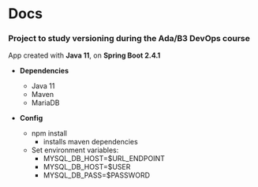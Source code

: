 # Docs

### Project to study versioning during the Ada/B3 DevOps course

App created with **Java 11**, on **Spring Boot 2.4.1**

- **Dependencies**
  - Java 11
  - Maven
  - MariaDB
  
- **Config**
  - npm install
    - installs maven dependencies
  - Set environment variables:
    - MYSQL_DB_HOST=$URL_ENDPOINT
    - MYSQL_DB_HOST=$USER
    - MYSQL_DB_PASS=$PASSWORD